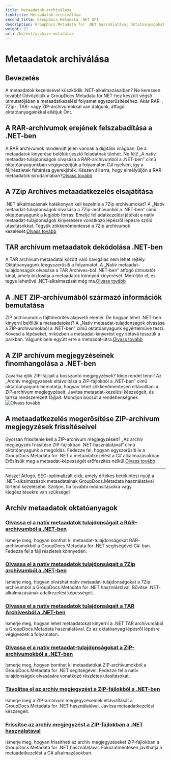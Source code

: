 ```yaml
---
title: Metaadatok archiválása
linktitle: Metaadatok archiválása
second_title: GroupDocs.Metadata .NET API
description: GroupDocs.Metadata for .NET használatával oktatóanyagokat fedezhet fel a különböző archív formátumokból, például RAR, 7Zip, TAR és ZIP metaadattulajdonságok kinyeréséhez és kezeléséhez.
weight: 21
url: /hu/net/archive-metadata/
---
```


# Metaadatok archiválása


## Bevezetés

A metaadatok kezelésével küszködik .NET-alkalmazásaiban? Ne keressen tovább! Üdvözöljük a GroupDocs.Metadata for.NET-hez készült végső útmutatójában a metaadatkezelési folyamat egyszerűsítéséhez. Akár RAR-, 7Zip-, TAR- vagy ZIP-archívumokkal van dolgunk, átfogó oktatóanyagainkkal ellátjuk Önt.

## A RAR-archívumok erejének felszabadítása a .NET-ben

 A RAR archívumok mindenütt jelen vannak a digitális világban. De a metaadatok kinyerése belőlük ijesztő feladatnak tűnhet. Ne félj! „A natív metaadat-tulajdonságok olvasása a RAR-archívumból a .NET-ben” című oktatóanyagunkban végigvezetjük a folyamaton C# nyelven, így a fájlrészletek feltárása gyerekjáték. Készen áll arra, hogy elmélyüljön a RAR-metaadatok birodalmában?[Olvass tovább](./read-native-metadata-rar-archives/)

## A 7Zip Archives metaadatkezelés elsajátítása

 .NET alkalmazásnak hatékonyan kell kezelnie a 7Zip archívumokat? A „Natív metaadat-tulajdonságok olvasása a 7Zip-archívumból a .NET-ben” című oktatóanyagunk a legjobb forrás. Emelje fel adatkezelési játékát a natív metaadat-tulajdonságok kinyerésére vonatkozó lépésről lépésre szóló utasításokkal. Tegyük zökkenőmentessé a 7Zip archívumok kezelését.[Olvass tovább](./read-native-metadata-7zip-archives/)

## TAR archívum metaadatok dekódolása .NET-ben

 A TAR archívum metaadatai között való navigálás nem lehet rejtély. Oktatóanyagunk leegyszerűsíti a folyamatot. A „Natív metaadat-tulajdonságok olvasása a TAR Archives-ból .NET-ben” átfogó útmutatót kínál, amely biztosítja a metaadatok könnyed kinyerését. Merüljön el, és tegye lehetővé .NET-alkalmazását még ma.[Olvass tovább](./read-native-metadata-tar-archives/)

## A .NET ZIP-archívumából származó információk bemutatása

 ZIP archívumok a fájltömörítés alapvető elemei. De hogyan lehet .NET-ben kinyerni belőlük a metaadatokat? A „Natív metaadat-tulajdonságok olvasása a ZIP-archívumokból a .NET-ben” című oktatóanyagunk egyértelművé teszi. Kövesd a lépéseket, miközben a metaadat-kinyerést egy sétává tesszük a parkban. Vágjunk bele együtt erre a metaadat-útra.[Olvass tovább](./read-native-metadata-zip-archives/)

## A ZIP archívum megjegyzéseinek finomhangolása a .NET-ben

 Zavarba ejtik ZIP-fájljait a bosszantó megjegyzések? Ideje rendet tenni! Az „Archív megjegyzések eltávolítása a ZIP-fájlokból a .NET-ben” című oktatóanyagunk bemutatja, hogyan lehet zökkenőmentesen eltávolítani a ZIP-archívum megjegyzéseit. Javítsa metaadat-kezelési készségeit, és tartsa rendszerezett fájljait. Mondjon búcsút a rendetlenségnek![Olvass tovább](./remove-archive-comment-zip-files/)

## A metaadatkezelés megerősítése ZIP-archívum megjegyzések frissítéseivel

Gyorsan frissítenie kell a ZIP-archívum megjegyzéseit? „Az archív megjegyzés frissítése ZIP-fájlokban .NET használatával” című oktatóanyagunk a megoldás. Fedezze fel, hogyan egyszerűsíti le a GroupDocs.Metadata for .NET a metaadatkezelést a C# alkalmazásokban. Erősítsük meg a metaadat-képességét erőfeszítés nélkül.[Olvass tovább](./update-archive-comment-zip-files/)

---

Nesze! Átfogó, SEO-optimalizált cikk, amely értékes betekintést nyújt a .NET-alkalmazások metaadatainak GroupDocs.Metadata használatával történő kezelésébe. Szóljon, ha további módosításokra vagy kiegészítésekre van szüksége!
## Archív metaadatok oktatóanyagok
### [Olvassa el a natív metaadatok tulajdonságait a RAR-archívumból a .NET-ben](./read-native-metadata-rar-archives/)
Ismerje meg, hogyan bonthat ki metaadat-tulajdonságokat RAR-archívumokból a GroupDocs.Metadata for .NET segítségével C#-ban. Fedezze fel a fájl részleteit könnyedén.
### [Olvassa el a natív metaadatok tulajdonságait a 7Zip archívumból a .NET-ben](./read-native-metadata-7zip-archives/)
Ismerje meg, hogyan olvashat natív metaadat-tulajdonságokat a 7Zip archívumból a GroupDocs.Metadata for .NET használatával. Bővítse .NET-alkalmazásának adatkezelési képességeit.
### [Olvassa el a natív metaadatok tulajdonságait a TAR Archivesból a .NET-ben](./read-native-metadata-tar-archives/)
Ismerje meg, hogyan lehet metaadatokat kinyerni a .NET TAR archívumából a GroupDocs.Metadata használatával. Ez az oktatóanyag lépésről lépésre végigvezeti a folyamaton.
### [Olvassa el a natív metaadat-tulajdonságokat a ZIP-archívumokból a .NET-ben](./read-native-metadata-zip-archives/)
Ismerje meg, hogyan bonthat ki metaadatokat ZIP-archívumokból a GroupDocs.Metadata for .NET segítségével. Fedezze fel a natív tulajdonságok olvasására vonatkozó részletes utasításokat.
### [Távolítsa el az archív megjegyzést a ZIP-fájlokból a .NET-ben](./remove-archive-comment-zip-files/)
Ismerje meg a ZIP-archívum megjegyzéseinek eltávolítását a GroupDocs.Metadata for .NET használatával. Javítsa metaadatkezelési készségeit.
### [Frissítse az archív megjegyzést a ZIP-fájlokban a .NET használatával](./update-archive-comment-zip-files/)
Ismerje meg, hogyan frissítheti az archív megjegyzéseket ZIP-fájlokban a GroupDocs.Metadata for .NET használatával. Fokozatmentesen javíthatja a metaadatkezelést a C# alkalmazásokban.
